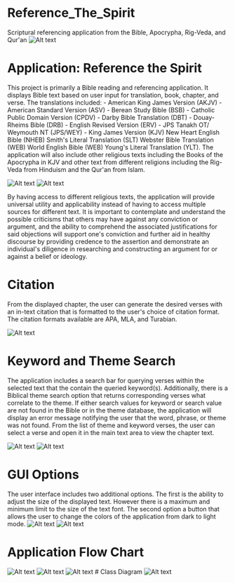 # Reference_The_Spirit
Scriptural referencing application from the Bible, Apocrypha, Rig-Veda, and Qur'an
<img src="/images/ScreenShots/start.png" alt="Alt text" title="Reference The Spirit">

# Application: Reference the Spirit
This project is primarily a Bible reading and referencing application. It displays Bible text based on user input for translation, book, chapter, and verse. 
The translations included:
	- American King James Version (AKJV)
	- American Standard Version (ASV)
	- Berean Study Bible (BSB)
	- Catholic Public Domain Version (CPDV)
	- Darby Bible Translation (DBT)
	- Douay-Rheims Bible (DRB)
	- English Revised Version (ERV)
	- JPS Tanakh OT/ Weymouth NT (JPS/WEY)
	- King James Version (KJV)
	New Heart English Bible (NHEB)
	Smith's Literal Translation (SLT)
	Webster Bible Translation (WEB)
	World English Bible (WEB)
	Young's Literal Translation (YLT). 
The application will also include other religious texts including the Books of the Apocrypha in KJV and other text from different religions including the Rig-Veda from Hinduism and the Qur'an from Islam.

<img src="/images/ScreenShots/rigveda.png" alt="Alt text" title="Hinduism: Rig-Veda">
<img src="/images/ScreenShots/quran.png" alt="Alt text" title="Qur'an">

By having access to different religious texts, the application will provide universal utility and applicability instead of having to access multiple sources for different text. It is important to contemplate and understand the possible criticisms that others may have against any conviction or argument, and the ability to comprehend the associated justifications for said objections will support one's conviction and further aid in healthy discourse by providing credence to the assertion and demonstrate an individual's diligence in researching and constructing an argument for or against a belief or ideology. 
# Citation
From the displayed chapter, the user can generate the desired verses with an in-text citation that is formatted to the user's choice of citation format. The citation formats available are APA, MLA, and Turabian.

<img src="/images/ScreenShots/citation.png" alt="Alt text" title="Citation">

# Keyword and Theme Search
The application includes a search bar for querying verses within the selected text that the contain the queried keyword(s). Additionally, there is a Biblical theme search option that returns corresponding verses what correlate to the theme. If either search values for keyword or search value are not found in the Bible or in the theme database, the application will display an error message notifying the user that the word, phrase, or theme was not found. From the list of theme and keyword verses, the user can select a verse and open it in the main text area to view the chapter text.

<img src="/images/ScreenShots/keyword1.png" alt="Alt text" title="Keyword Search">
<img src="/images/ScreenShots/theme1.png" alt="Alt text" title="Theme Search">

# GUI Options
The user interface includes two additional options. The first is the ability to adjust the size of the displayed text. However there is a maximum and minimum limit to the size of the text font. The second option a button that allows the user to change the colors of the application from dark to light mode.
<img src="/images/ScreenShots/lightMode.png" alt="Alt text" title="Light">
<img src="/images/ScreenShots/darkMode.png" alt="Alt text" title="Dark">
	
# Application Flow Chart
<img src="/images/GetChapterTextandCitation.jpg" alt="Alt text" title="Get Chapter Text and Citation Methods">
<img src="/images/GetIndex.jpg" alt="Alt text" title="Get Index Method">
<img src="/images/GetThemeandKeyword.jpg" alt="Alt text" title="Get Theme and Keyword Methods">
# Class Diagram
<img src="/images/ClassDiagram.jpg" alt="Alt text" title="Class Diagram">
